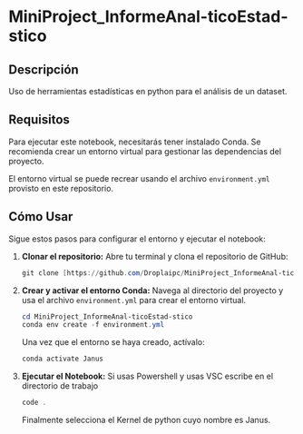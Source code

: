 # MiniProject_InformeAnal-ticoEstad-stico

## Descripción
Uso de herramientas estadísticas en python para el análisis de un dataset.

## Requisitos
Para ejecutar este notebook, necesitarás tener instalado Conda. Se recomienda crear un entorno virtual para gestionar las dependencias del proyecto.

El entorno virtual se puede recrear usando el archivo `environment.yml` provisto en este repositorio.

## Cómo Usar
Sigue estos pasos para configurar el entorno y ejecutar el notebook:

1.  **Clonar el repositorio:**
    Abre tu terminal y clona el repositorio de GitHub:
    ```powershell
    git clone [https://github.com/Droplaipc/MiniProject_InformeAnal-ticoEstad-stico.git](https://github.com/Droplaipc/MiniProject_InformeAnal-ticoEstad-stico.git)
    ```

2.  **Crear y activar el entorno Conda:**
    Navega al directorio del proyecto y usa el archivo `environment.yml` para crear el entorno virtual.
    ```powershell
    cd MiniProject_InformeAnal-ticoEstad-stico
    conda env create -f environment.yml
    ```
    Una vez que el entorno se haya creado, actívalo:
    ```powershell
    conda activate Janus
    ```

3.  **Ejecutar el Notebook:**
    Si usas Powershell y usas VSC escribe en el directorio de trabajo
    ```powershell
    code .
    ```

    Finalmente selecciona el Kernel de python cuyo nombre es Janus.
